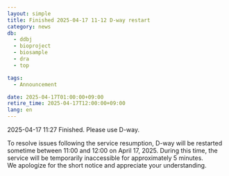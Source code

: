 ```yaml
---
layout: simple
title: Finished 2025-04-17 11-12 D-way restart
category: news
db:
  - ddbj
  - bioproject
  - biosample
  - dra
  - top

tags:
  - Announcement

date: 2025-04-17T01:00:00+09:00
retire_time: 2025-04-17T12:00:00+09:00
lang: en
---
```


<span class="red">2025-04-17 11:27 Finished. Please use D-way.</span>

To resolve issues following the service resumption, D-way will be restarted sometime between 11:00 and 12:00 on April 17, 2025. During this time, the service will be temporarily inaccessible for approximately 5 minutes.  
We apologize for the short notice and appreciate your understanding.